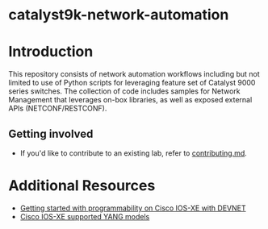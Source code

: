 # catalyst9k-network-automation

# Introduction

This repository consists of network automation workflows including but not limited to use of Python scripts for leveraging feature set of Catalyst 9000 series switches.  The collection of code includes samples for Network Management that leverages on-box libraries, as well as exposed external APIs (NETCONF/RESTCONF).

## Getting involved

* If you'd like to contribute to an existing lab, refer to [contributing.md](contributing.md).

# Additional Resources
* [Getting started with programmability on Cisco IOS-XE with DEVNET](https://developer.cisco.com/site/ios-xe/)
* [Cisco IOS-XE supported YANG models](https://github.com/YangModels/yang/tree/master/vendor/cisco/xe)
